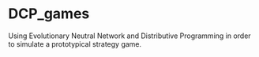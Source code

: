 # DCP_games
Using Evolutionary Neutral Network and Distributive Programming in order to simulate a prototypical strategy game.
